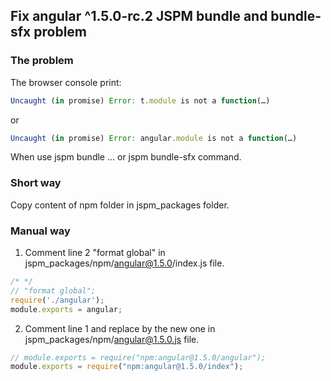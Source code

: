 ## Fix angular ^1.5.0-rc.2 JSPM bundle and bundle-sfx problem

### The problem

The browser console print:
```js
Uncaught (in promise) Error: t.module is not a function(…)
```
or
```js
Uncaught (in promise) Error: angular.module is not a function(…)
```
When use jspm bundle ... or jspm bundle-sfx command.
 
### Short way

Copy content of npm folder in jspm_packages folder.

### Manual way

1) Comment line 2 "format global" in jspm_packages/npm/angular@1.5.0/index.js file.

```js
/* */ 
// "format global";
require('./angular');
module.exports = angular;
```

2) Comment line 1 and replace by the new one in jspm_packages/npm/angular@1.5.0.js file.

```js
// module.exports = require("npm:angular@1.5.0/angular");
module.exports = require("npm:angular@1.5.0/index");
``` 